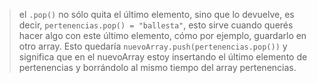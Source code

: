 > el `.pop()` no sólo quita el último elemento, sino que lo devuelve, es decir, `pertenencias.pop() = "ballesta"`, esto sirve cuando querés hacer algo con este último elemento, cómo por ejemplo, guardarlo en otro array. Esto quedaría `nuevoArray.push(pertenencias.pop())` y significa que en el nuevoArray estoy insertando el último elemento de pertenencias y borrándolo al mismo tiempo del array pertenencias.